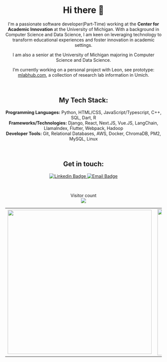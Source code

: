 <h1 align="center"> Hi there 👋 </h1>
<p align="center"> 
  I'm a passionate software developer(Part-Time) working at the <b>Center for Academic Innovation</b> at the University of Michigan. With a background in Computer Science and Data Science, I am keen on leveraging technology to transform educational experiences and foster innovation in academic settings.
</p>

<p align="center"> I am also a senior at the University of Michigan majoring in Computer Science and Data Science. </p>

<p align="center">I’m currently working on a personal project with Leon, see prototype: <a href="https://mlabhub.com" target="_blank">mlabhub.com</a>, a collection of research lab information in Umich.</p>

<br>

<h2 align="center"> My Tech Stack: </h2>

<p align="center">
  <b>Programming Languages:</b> Python, HTML/CSS, JavaScript/Typescript, C++, SQL, Dart, R <br>
  <b>Frameworks/Technologies:</b> Django, React, Next.JS, Vue.JS, LangChain, LlamaIndex, Flutter, Webpack, Hadoop <br>
  <b>Developer Tools:</b> Git, Relational Databases, AWS, Docker, ChromaDB, PM2, MySQL, Linux
</p>


<br>

<h2 align="center">Get in touch:</h2>


<p align="center">
<a target="_blank" href="https://www.linkedin.com/in/yijiashun-qi-0845571a5/">
<img src="https://img.shields.io/badge/-ElijahQi-black?style=for-the-badge&logo=Linkedin&logoColor=white&link=https://www.linkedin.com/in/yijiashun-qi-0845571a5/" alt="Linkedin Badge">
</a>
<a target="_blank" href="mailto:elijahqi@umich.edu">
<img src="https://img.shields.io/badge/-gmail-black?&style=for-the-badge&logo=Gmail&logoColor=white&link=maito:lucasbivarfonseca@gmail.com" alt="Email Badge">
</a>
</p>

<br>
<p align="center"> 
  Visitor count<br>
  <img src="https://profile-counter.glitch.me/elijahqi/count.svg" />
</p>

<table>
    <tr>
        <td><img width="463px" align="left" src="https://github-readme-stats.vercel.app/api/top-langs/?username=elijahqi&hide=html&layout=compact&title_color=fff&icon_color=fff&text_color=9f9f9f&bg_color=151515" /></td>
        <td><img width="470px" align="left" src="https://github-readme-stats.vercel.app/api/?username=elijahqi&show_icons=true&title_color=fff&icon_color=fff&text_color=9f9f9f&bg_color=151515"/></td>
    </tr>   
</table>
</center>  
